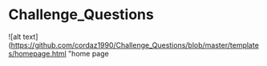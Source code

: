 # Challenge_Questions

![alt text](https://github.com/cordaz1990/Challenge_Questions/blob/master/templates/homepage.html "home page

